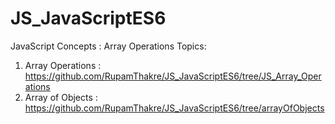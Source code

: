 # JS_JavaScriptES6
JavaScript Concepts : Array Operations 
Topics:
1. Array Operations : https://github.com/RupamThakre/JS_JavaScriptES6/tree/JS_Array_Operations
2. Array of Objects : https://github.com/RupamThakre/JS_JavaScriptES6/tree/arrayOfObjects

